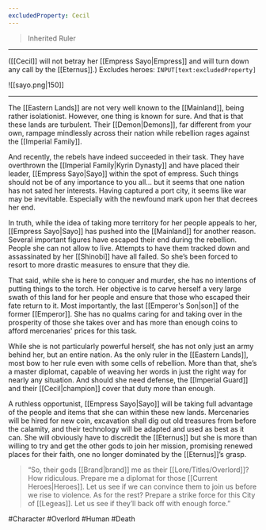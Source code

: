 ```yaml
---
excludedProperty: Cecil
---
```

>Inherited Ruler
---

([[Cecil]] will not betray her [[Empress Sayo|Empress]] and will turn down any call by the [[Eternus]].)
Excludes heroes: `INPUT[text:excludedProperty]`

![[sayo.png|150]]

---
The [[Eastern Lands]] are not very well known to the [[Mainland]], being rather isolationist. However, one thing is known for sure. And that is that these lands are turbulent. Their [[Demon|Demons]], far different from your own, rampage mindlessly across their nation while rebellion rages against the [[Imperial Family]]. 

And recently, the rebels have indeed succeeded in their task. They have overthrown the [[Imperial Family|Kyrin Dynasty]] and have placed their leader, [[Empress Sayo|Sayo]] within the spot of empress. Such things should not be of any importance to you all… but it seems that one nation has not sated her interests. Having captured a port city, it seems like war may be inevitable. Especially with the newfound mark upon her that decrees her end.

In truth, while the idea of taking more territory for her people appeals to her, [[Empress Sayo|Sayo]] has pushed into the [[Mainland]] for another reason. Several important figures have escaped their end during the rebellion. People she can not allow to live. Attempts to have them tracked down and assassinated by her [[Shinobi]] have all failed. So she’s been forced to resort to more drastic measures to ensure that they die. 

That said, while she is here to conquer and murder, she has no intentions of putting things to the torch. Her objective is to carve herself a very large swath of this land for her people and ensure that those who escaped their fate return to it. Most importantly, the last [[Emperor's Son|son]] of the former [[Emperor]]. She has no qualms caring for and taking over in the prosperity of those she takes over and has more than enough coins to afford mercenaries' prices for this task.

While she is not particularly powerful herself, she has not only just an army behind her, but an entire nation. As the only ruler in the [[Eastern Lands]], most bow to her rule even with some cells of rebellion. More than that, she’s a master diplomat, capable of weaving her words in just the right way for nearly any situation. And should she need defense, the [[Imperial Guard]] and their [[Cecil|champion]] cover that duty more than enough. 

A ruthless opportunist, [[Empress Sayo|Sayo]] will be taking full advantage of the people and items that she can within these new lands. Mercenaries will be hired for new coin, excavation shall dig out old treasures from before the calamity, and their technology will be adapted and used as best as it can. She will obviously have to discredit the [[Eternus]] but she is more than willing to try and get the other gods to join her mission, promising renewed places for their faith, one no longer dominated by the [[Eternus]]’s grasp. 

> “So, their gods [[Brand|brand]] me as their [[Lore/Titles/Overlord]]? How ridiculous. Prepare me a diplomat for those [[Current Heroes|Heroes]]. Let us see if we can convince them to join us before we rise to violence. As for the rest? Prepare a strike force for this City of [[Legeas]]. Let us see if they’ll back off with enough force.”

#Character #Overlord #Human #Death